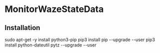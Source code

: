 # MonitorWazeStateData

## Installation

 sudo apt-get -y install python3-pip
 pip3 install pip --upgrade --user
 pip3 install python-dateutil pytz --upgrade --user

